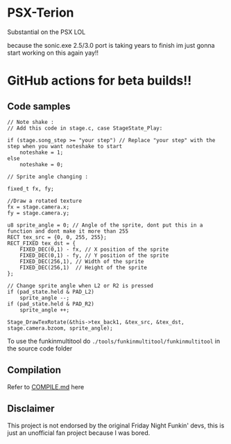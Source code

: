 # PSX-Terion
Substantial on the PSX LOL

because the sonic.exe 2.5/3.0 port is taking years to finish im just gonna start working on this again yay!!

# GitHub actions for beta builds!!
## Code samples
```
// Note shake : 
// Add this code in stage.c, case StageState_Play:

if (stage.song_step >= "your step") // Replace "your step" with the step when you want noteshake to start
    noteshake = 1;
else
    noteshake = 0;

// Sprite angle changing :

fixed_t fx, fy;
	
//Draw a rotated texture
fx = stage.camera.x;
fy = stage.camera.y;
	
u8 sprite_angle = 0; // Angle of the sprite, dont put this in a function and dont make it more than 255
RECT tex_src = {0, 0, 255, 255};
RECT_FIXED tex_dst = {
	FIXED_DEC(0,1) - fx, // X position of the sprite
	FIXED_DEC(0,1) - fy, // Y position of the sprite
	FIXED_DEC(256,1), // Width of the sprite
	FIXED_DEC(256,1)  // Height of the sprite
};

// Change sprite angle when L2 or R2 is pressed
if (pad_state.held & PAD_L2)	
   	sprite_angle --;
if (pad_state.held & PAD_R2)
   	sprite_angle ++;
	
Stage_DrawTexRotate(&this->tex_back1, &tex_src, &tex_dst, stage.camera.bzoom, sprite_angle);
```

To use the funkinmultitool do ```./tools/funkinmultitool/funkinmultitool``` in the source code folder

## Compilation
Refer to [COMPILE.md](/COMPILE.md) here

## Disclaimer
This project is not endorsed by the original Friday Night Funkin' devs, this is just an unofficial fan project because I was bored.
